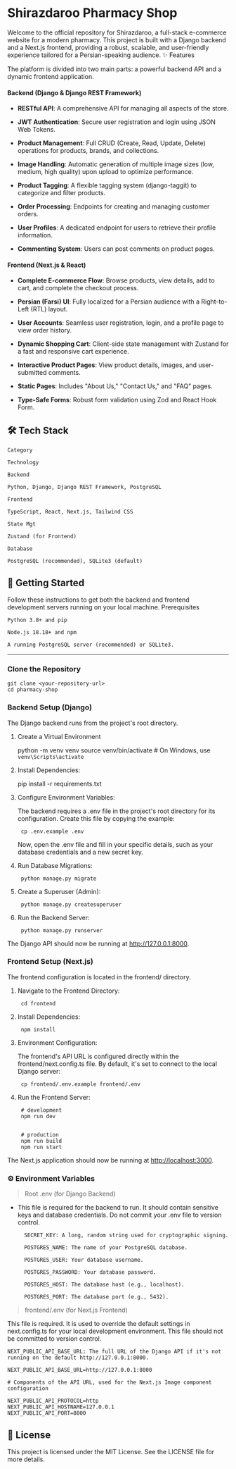 # Shirazdaroo Pharmacy Shop

Welcome to the official repository for Shirazdaroo, a full-stack e-commerce website for a modern pharmacy. This project is built with a Django backend and a Next.js frontend, providing a robust, scalable, and user-friendly experience tailored for a Persian-speaking audience.
✨ Features

The platform is divided into two main parts: a powerful backend API and a dynamic frontend application.

#### Backend (Django & Django REST Framework)

- __RESTful API__: A comprehensive API for managing all aspects of the store.

- __JWT Authentication__: Secure user registration and login using JSON Web Tokens.

- __Product Management__: Full CRUD (Create, Read, Update, Delete) operations for products, brands, and collections.

- __Image Handling__: Automatic generation of multiple image sizes (low, medium, high quality) upon upload to optimize performance.

- __Product Tagging__: A flexible tagging system (django-taggit) to categorize and filter products.

- __Order Processing__: Endpoints for creating and managing customer orders.

- __User Profiles__: A dedicated endpoint for users to retrieve their profile information.

- __Commenting System__: Users can post comments on product pages.

#### Frontend (Next.js & React)

- __Complete E-commerce Flow__: Browse products, view details, add to cart, and complete the checkout process.

- __Persian (Farsi) UI__: Fully localized for a Persian audience with a Right-to-Left (RTL) layout.

- __User Accounts__: Seamless user registration, login, and a profile page to view order history.

- __Dynamic Shopping Cart__: Client-side state management with Zustand for a fast and responsive cart experience.

- __Interactive Product Pages__: View product details, images, and user-submitted comments.

- __Static Pages__: Includes "About Us," "Contact Us," and "FAQ" pages.

- __Type-Safe Forms__: Robust form validation using Zod and React Hook Form.

## 🛠️ Tech Stack

    Category

    Technology

    Backend

    Python, Django, Django REST Framework, PostgreSQL

    Frontend

    TypeScript, React, Next.js, Tailwind CSS

    State Mgt

    Zustand (for Frontend)

    Database

    PostgreSQL (recommended), SQLite3 (default)

## 🚀 Getting Started

Follow these instructions to get both the backend and frontend development servers running on your local machine.
Prerequisites

    Python 3.8+ and pip

    Node.js 18.18+ and npm

    A running PostgreSQL server (recommended) or SQLite3.

---

### Clone the Repository

    git clone <your-repository-url>
    cd pharmacy-shop

### Backend Setup (Django)

The Django backend runs from the project's root directory.

1. Create a Virtual Environment

    python -m venv venv
    source venv/bin/activate  # On Windows, use `venv\Scripts\activate`

2. Install Dependencies:

    pip install -r requirements.txt

3. Configure Environment Variables:

    The backend requires a .env file in the project's root directory for its configuration. Create this file by copying the example:

        cp .env.example .env

    Now, open the .env file and fill in your specific details, such as your database credentials and a new secret key.

4. Run Database Migrations:

        python manage.py migrate

5. Create a Superuser (Admin):

        python manage.py createsuperuser

6. Run the Backend Server:

        python manage.py runserver

The Django API should now be running at <http://127.0.0.1:8000>.

### Frontend Setup (Next.js)

The frontend configuration is located in the frontend/ directory.

1. Navigate to the Frontend Directory:

        cd frontend

2. Install Dependencies:

        npm install

3. Environment Configuration:

    The frontend's API URL is configured directly within the frontend/next.config.ts file. By default, it's set to connect to the local Django server:

        cp frontend/.env.example frontend/.env

4. Run the Frontend Server:

        # development
        npm run dev


        # production
        npm run build
        npm run start

The Next.js application should now be running at <http://localhost:3000>.

### ⚙️ Environment Variables

> Root .env (for Django Backend)

- This file is required for the backend to run. It should contain sensitive keys and database credentials. Do not commit your .env file to version control.

        SECRET_KEY: A long, random string used for cryptographic signing.

        POSTGRES_NAME: The name of your PostgreSQL database.

        POSTGRES_USER: Your database username.

        POSTGRES_PASSWORD: Your database password.

        POSTGRES_HOST: The database host (e.g., localhost).

        POSTGRES_PORT: The database port (e.g., 5432).

> frontend/.env (for Next.js Frontend)

This file is required. It is used to override the default settings in next.config.ts for your local development environment. This file should not be committed to version control.

    NEXT_PUBLIC_API_BASE_URL: The full URL of the Django API if it's not running on the default http://127.0.0.1:8000.

    NEXT_PUBLIC_API_BASE_URL=http://127.0.0.1:8000

    # Components of the API URL, used for the Next.js Image component configuration

    NEXT_PUBLIC_API_PROTOCOL=http
    NEXT_PUBLIC_API_HOSTNAME=127.0.0.1
    NEXT_PUBLIC_API_PORT=8000

## 📄 License

This project is licensed under the MIT License. See the LICENSE file for more details.
